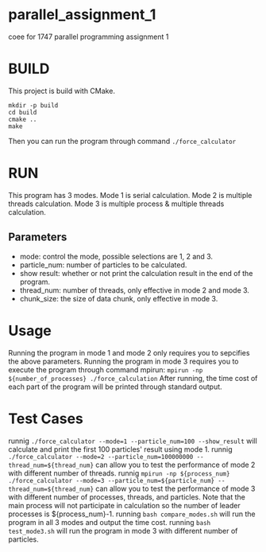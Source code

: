 # parallel_assignment_1
coee for 1747 parallel programming assignment 1

# BUILD
This project is build with CMake.
```
mkdir -p build
cd build
cmake ..
make
```
Then you can run the program through command ```./force_calculator```

# RUN
This program has 3 modes.
Mode 1 is serial calculation.
Mode 2 is multiple threads calculation.
Mode 3 is multiple process & multiple threads calculation.
## Parameters
- mode: control the mode, possible selections are 1, 2 and 3.
- particle_num: number of particles to be calculated.
- show result: whether or not print the calculation result in the end of the program.
- thread_num: number of threads, only effective in mode 2 and mode 3.
- chunk_size: the size of data chunk, only effective in mode 3.

# Usage
Running the program in mode 1 and mode 2 only requires you to sepcifies the above parameters.
Running the program in mode 3 requires you to execute the program through command mpirun:
```mpirun -np ${number_of_processes} ./force_calculation```
After running, the time cost of each part of the program will be printed through standard output.

# Test Cases
runnig ```./force_calculator --mode=1 --particle_num=100 --show_result``` will calculate and print the first 100 particles' result using mode 1.
runnig ```./force_calculator --mode=2 --particle_num=100000000 --thread_num=${thread_num}``` can allow you to test the performance of mode 2 with different number of threads.
runnig ```mpirun -np ${process_num} ./force_calculator --mode=3 --particle_num=${particle_num} --thread_num=${thread_num}``` can allow you to test the performance of mode 3 with different number of processes, threads, and particles. Note that the main process will not participate in calculation so the number of leader processes is ${process_num}-1.
running ```bash compare_modes.sh``` will run the program in all 3 modes and output the time cost.
running ```bash test_mode3.sh``` will run the program in mode 3 with different number of particles.

